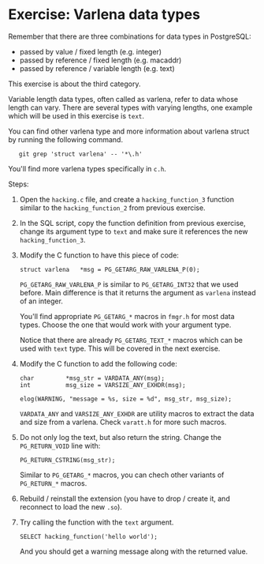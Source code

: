 Exercise: Varlena data types
===========================

Remember that there are three combinations for data types in PostgreSQL:

* passed by value / fixed length (e.g. integer)
* passed by reference / fixed length (e.g. macaddr)
* passed by reference / variable length (e.g. text)

This exercise is about the third category.

Variable length data types, often called as varlena, refer to data whose
length can vary. There are several types with varying lengths, one example
which will be used in this exercise is `text`.

You can find other varlena type and more information about varlena struct by
running the following command.

```
   git grep 'struct varlena' -- '*\.h'
```

You'll find more varlena types specifically in `c.h`.

Steps:

1. Open the `hacking.c` file, and create a `hacking_function_3` function
   similar to the `hacking_function_2` from previous exercise.

2. In the SQL script, copy the function definition from previous exercise,
   change its argument type to `text` and make sure it references the new
   `hacking_function_3`.

3. Modify the C function to have this piece of code:

   ```
   struct varlena	*msg = PG_GETARG_RAW_VARLENA_P(0);
   ```

   `PG_GETARG_RAW_VARLENA_P` is similar to `PG_GETARG_INT32` that we used
   before. Main difference is that it returns the argument as `varlena` instead
   of an integer.

   You'll find appropriate `PG_GETARG_*` macros in `fmgr.h` for most data
   types. Choose the one that would work with your argument type.

   Notice that there are already `PG_GETARG_TEXT_*` macros which can be
   used with `text` type. This will be covered in the next exercise.

4. Modify the C function to add the following code:
   ```
   char			*msg_str = VARDATA_ANY(msg);
   int			msg_size = VARSIZE_ANY_EXHDR(msg);

   elog(WARNING, "message = %s, size = %d", msg_str, msg_size);
   ```

   `VARDATA_ANY` and `VARSIZE_ANY_EXHDR` are utility macros to extract the data
   and size from a varlena. Check `varatt.h` for more such macros.

5. Do not only log the text, but also return the string. Change 
   the `PG_RETURN_VOID` line with:
   ```
   PG_RETURN_CSTRING(msg_str);
   ```

   Similar to `PG_GETARG_*` macros, you can chech other variants of
   `PG_RETURN_*` macros. 


6. Rebuild / reinstall the extension (you have to drop / create it, and
   reconnect to load the new `.so`).

7. Try calling the function with the `text` argument.

   ```
   SELECT hacking_function('hello world');
   ```

   And you should get a warning message along with the returned value.
